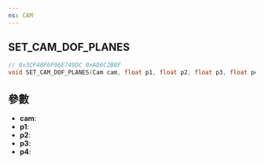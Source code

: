 ```yaml
---
ns: CAM
---
```

## SET_CAM_DOF_PLANES

```c
// 0x3CF48F6F96E749DC 0xAD6C2B8F
void SET_CAM_DOF_PLANES(Cam cam, float p1, float p2, float p3, float p4);
```


## 參數
* **cam**: 
* **p1**: 
* **p2**: 
* **p3**: 
* **p4**: 

